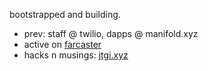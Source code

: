 bootstrapped and building.
- prev: staff @ twilio, dapps @ manifold.xyz
- active on [farcaster](https://warpcast.com/jtgi)
- hacks n musings: [jtgi.xyz](https://jtgi.xyz)
